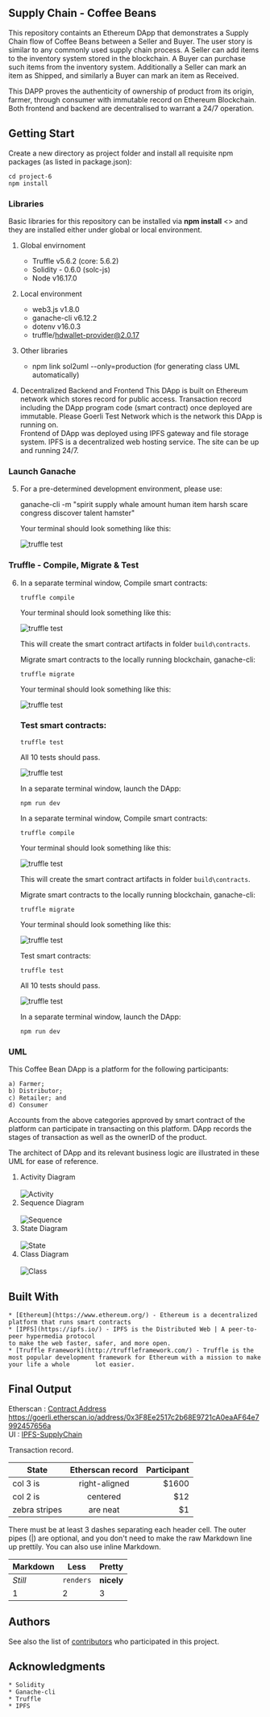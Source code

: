 ## Supply Chain - Coffee Beans

This repository containts an Ethereum DApp that demonstrates a Supply Chain flow of Coffee Beans between a Seller and Buyer. The user story is similar to any commonly used supply chain process. A Seller can add items to the inventory system stored in the blockchain. A Buyer can purchase such items from the inventory system. Additionally a Seller can mark an item as Shipped, and similarly a Buyer can mark an item as Received.

This DAPP proves the authenticity of ownership of product from its origin, farmer, through consumer with immutable record on Ethereum Blockchain.  Both frontend and backend are decentralised to warrant a 24/7 operation. 

## Getting Start

Create a new directory as project folder and install all requisite npm packages (as listed in package.json):
	
	cd project-6
	npm install
	
	
### Libraries
Basic libraries for this repository can be installed via **npm install** <<library name>> and they are installed either under global or local environment.
 
1. Global envirnoment
	
	- Truffle v5.6.2 (core: 5.6.2)
	- Solidity - 0.6.0 (solc-js)
	- Node v16.17.0


2. Local environment
	- web3.js v1.8.0
	- ganache-cli v6.12.2
	- dotenv v16.0.3
	- truffle/hdwallet-provider@2.0.17

3. Other libraries
	- npm link sol2uml --only=production (for generating class UML automatically)


4. Decentralized Backend and Frontend
	This DApp is built on Ethereum network which stores record for public access. Transaction record including the DApp program code (smart contract) once deployed are immutable.  Please Goerli Test Network which is the network this DApp is running on.  
	Frontend of DApp was deployed using IPFS gateway and file storage system.  IPFS is a decentralized web hosting service. The site can be up and running 24/7.


### Launch Ganache

5. For a pre-determined development environment, please use: 

	ganache-cli -m "spirit supply whale amount human item harsh scare congress discover talent hamster"


	Your terminal should look something like this:

	![truffle test](images/test_wallets.png)

### Truffle - Compile, Migrate & Test 
	
6. In a separate terminal window, Compile smart contracts:

	```
	truffle compile
	```

	Your terminal should look something like this:

	![truffle test](images/truffle_compile.png)

	This will create the smart contract artifacts in folder ```build\contracts```.

	Migrate smart contracts to the locally running blockchain, ganache-cli:

	```
	truffle migrate
	```

	Your terminal should look something like this:

	![truffle test](images/truffle_migrate.png)

	### Test smart contracts:

	```
	truffle test
	```

	All 10 tests should pass.

	![truffle test](images/truffle_test.png)

	In a separate terminal window, launch the DApp:

	```
	npm run dev
	```

	In a separate terminal window, Compile smart contracts:

	```
	truffle compile
	```

	Your terminal should look something like this:

	![truffle test](images/truffle_compile.png)

	This will create the smart contract artifacts in folder ```build\contracts```.

	Migrate smart contracts to the locally running blockchain, ganache-cli:

	```
	truffle migrate
	```

	Your terminal should look something like this:

	![truffle test](images/truffle_migrate.png)

	Test smart contracts:

	```
	truffle test
	```

	All 10 tests should pass.

	![truffle test](images/truffle_test.png)

	In a separate terminal window, launch the DApp:

	```
	npm run dev
	```
### UML
This Coffee Bean DApp is a platform for the following participants:

	a) Farmer;
	b) Distributor;
	c) Retailer; and
	d) Consumer 

Accounts from the above categories approved by smart contract of the platform can participate in transacting on this platform. DApp records the stages of transaction as well as the ownerID of the product.  
	
The architect of DApp and its relevant business logic are illustrated in these UML for ease of reference.  

1. Activity Diagram </br> </br>
![Activity](images/UML/ActivitySC.png)
2. Sequence Diagram </br> </br>
![Sequence](images/UML/SC_Sequence.png)	
3. State Diagram </br> </br>
![State](images/UML/SC_state.png)
4. Class Diagram </br> </br>
![Class](images/UML/classDiagram.png)
	
## Built With

	* [Ethereum](https://www.ethereum.org/) - Ethereum is a decentralized platform that runs smart contracts
	* [IPFS](https://ipfs.io/) - IPFS is the Distributed Web | A peer-to-peer hypermedia protocol
	to make the web faster, safer, and more open.
	* [Truffle Framework](http://truffleframework.com/) - Truffle is the most popular development framework for Ethereum with a mission to make your life a whole 		lot easier.

## Final Output
Etherscan : [Contract Address](https://goerli.etherscan.io/address/0x3F8Ee2517c2b68E9721cA0eaAF64e7992457656a) https://goerli.etherscan.io/address/0x3F8Ee2517c2b68E9721cA0eaAF64e7992457656a
	</br>
UI : [IPFS-SupplyChain](https://ipfs.io/ipns/k51qzi5uqu5dld2eef4i1m3jiingwf01w1169sh53utjw0j3m8tpnc4zbg7tgu/)

Transaction record.

| State        | Etherscan record           | Participant |
| ------------- |:-------------:| -----:|
| col 3 is      | right-aligned | $1600 |
| col 2 is      | centered      |   $12 |
| zebra stripes | are neat      |    $1 |

There must be at least 3 dashes separating each header cell.
The outer pipes (|) are optional, and you don't need to make the 
raw Markdown line up prettily. You can also use inline Markdown.

Markdown | Less | Pretty
--- | --- | ---
*Still* | `renders` | **nicely**
1 | 2 | 3
## Authors

See also the list of [contributors](https://github.com/your/project/contributors.md) who participated in this project.

## Acknowledgments

	* Solidity
	* Ganache-cli
	* Truffle
	* IPFS
